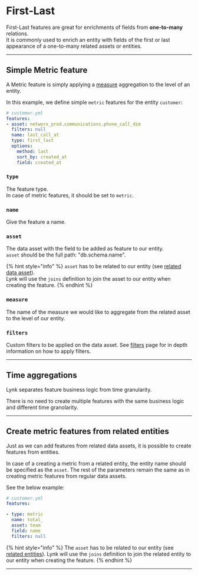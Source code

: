 # First-Last

First-Last features are great for enrichments of fields from **one-to-many** relations.\
It is commonly used to enrich an entity with fields of the first or last appearance of a one-to-many related assets or entities.

***

## Simple Metric feature

A Metric feature is simply applying a [measure](../data-assets/#measures) aggregation to the level of an entity.

In this example, we define simple `metric` features for the entity `customer`:

```yaml
# customer.yml
features: 
- asset: networx_prod.communications.phone_call_dim
  filters: null
  name: last_call_at
  type: first_last
  options:
    method: last
    sort_by: created_at
    field: created_at
```

### `type`

The feature type. \
In case of metric features, it should be set to `metric`.

### `name`

Give the feature a name.&#x20;

### `asset`

The data asset with the field to be added as feature to our entity.\
`asset` should be the full path: "db.schema.name".

{% hint style="info" %}
`asset` has to be related to our entity (see [related data asset](../entities/#related-assets)). \
Lynk will use the `joins` definition to join the asset to our entity when creating the feature.
{% endhint %}

### `measure`

The name of the measure we would like to aggregate from the related asset to the level of our entity.&#x20;

### `filters`

Custom filters to be applied on the data asset. See [filters](../data-assets/filters.md) page for in depth information on how to apply filters.

***

## Time aggregations

Lynk separates feature business logic from time granularity.&#x20;

There is no need to create multiple features with the same business logic and different time granolarity.&#x20;





***



## Create metric features from related entities

Just as we can add features from related data assets, it is possible to create features from entities.

In case of a creating a metric from a related entity, the entity name should be specified as the `asset`. The rest of the parameters remain the same as in creating metric features from regular data assets.

See the below example:

```yaml
# customer.yml
features: 

- type: metric
  name: total_
  asset: team
  field: name
  filters: null
```

{% hint style="info" %}
The `asset` has to be related to our entity (see [related entities](../entities/related-entities.md)). Lynk will use the `joins` definition to join the related entity to our entity when creating the feature.
{% endhint %}

***

